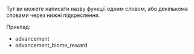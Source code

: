 Тут ви можете написати назву функції одним словом, або декількома словами через нижні підкреслення.

Приклад:
* advancement
* advancement_biome_reward
